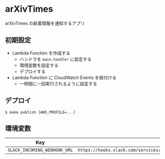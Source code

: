# arXivTimes
arXivTimes の新着情報を通知するアプリ

## 初期設定
- Lambda Function を作成する
  - ハンドラを `main.handler` に設定する
  - 環境変数を設定する
  - デプロイする
- Lambda Function に CloudWatch Events を紐付ける
  - 一時間に一回実行されるように設定する

## デプロイ
``` console
$ make publish [AWS_PROFILE=...]
```

## 環境変数
| Key | Value |
|---|---|
| `SLACK_INCOMING_WEBHOOK_URL` | `https://hooks.slack.com/services/XXXXXXXXX/XXXXXXXXX/xxxxxxxxxxxxxxxxxxxxxxxx` |
